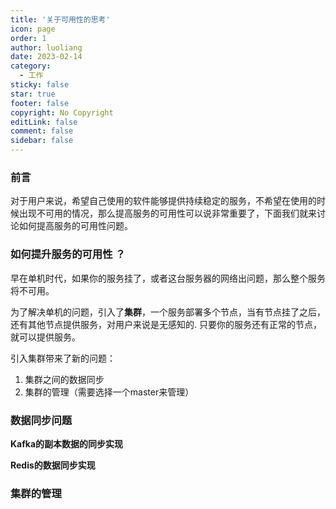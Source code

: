 ```yaml
---
title: '关于可用性的思考'
icon: page
order: 1
author: luoliang
date: 2023-02-14
category: 
  - 工作
sticky: false
star: true
footer: false
copyright: No Copyright
editLink: false
comment: false
sidebar: false
---
```


### 前言 
对于用户来说，希望自己使用的软件能够提供持续稳定的服务，不希望在使用的时候出现不可用的情况，那么提高服务的可用性可以说非常重要了，下面我们就来讨论如何提高服务的可用性问题。

### 如何提升服务的可用性 ？ 
早在单机时代，如果你的服务挂了，或者这台服务器的网络出问题，那么整个服务将不可用。

为了解决单机的问题，引入了**集群**，一个服务部署多个节点，当有节点挂了之后，还有其他节点提供服务，对用户来说是无感知的. 只要你的服务还有正常的节点，就可以提供服务。

引入集群带来了新的问题：
1. 集群之间的数据同步
2. 集群的管理（需要选择一个master来管理）

### 数据同步问题

**Kafka的副本数据的同步实现**

**Redis的数据同步实现**

### 集群的管理 

